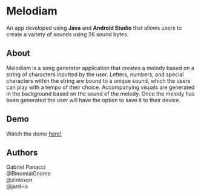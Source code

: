 # Melodiam
An app developed using **Java** and **Android Studio** that allows users to create a variety of sounds using 26 sound bytes.

## About
Melodiam is a song generator application that creates a melody based on a string of characters inputted by the user. Letters, numbers, and special characters within the string are bound to a unique sound, which the users can play with a tempo of their choice. Accompanying visuals are generated in the background based on the sound of the melody. Once the melody has been generated the user will have the option to save it to their device.

## Demo
Watch the demo [here!](https://drive.google.com/file/d/1CTgLiG-lslsPRYiNB9IpYhMPc75Rhon-/view?usp=share_link)

## Authors
Gabriel Panacci  
@BinomialGnome  
@zinlexon  
@jard-io
